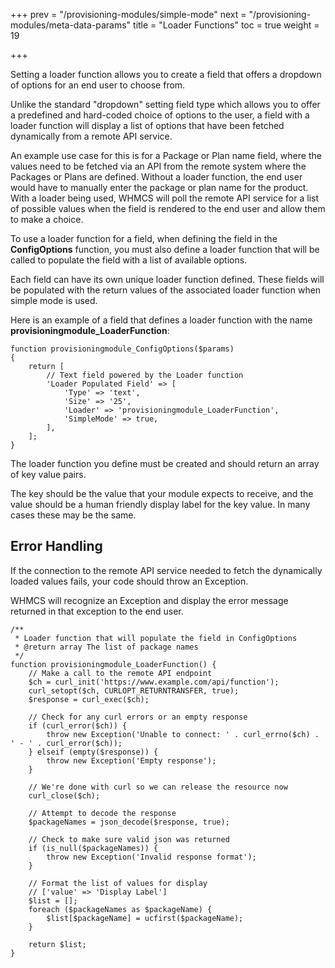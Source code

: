 +++
prev = "/provisioning-modules/simple-mode"
next = "/provisioning-modules/meta-data-params"
title = "Loader Functions"
toc = true
weight = 19

+++

Setting a loader function allows you to create a field that offers a dropdown of options for an end user to choose from.

Unlike the standard "dropdown" setting field type which allows you to offer a predefined and hard-coded choice of options to the user, a field with a loader function will display a list of options that have been fetched dynamically from a remote API service.

An example use case for this is for a Package or Plan name field, where the values need to be fetched via an API from the remote system where the Packages or Plans are defined. Without a loader function, the end user would have to manually enter the package or plan name for the product. With a loader being used, WHMCS will poll the remote API service for a list of possible values when the field is rendered to the end user and allow them to make a choice.

To use a loader function for a field, when defining the field in the **ConfigOptions** function, you must also define a loader function that will be called to populate the field with a list of available options.

Each field can have its own unique loader function defined. These fields will be populated with the return values of the associated loader function when simple mode is used.

Here is an example of a field that defines a loader function with the name **provisioningmodule_LoaderFunction**:

```
function provisioningmodule_ConfigOptions($params)
{
    return [
        // Text field powered by the Loader function
        'Loader Populated Field' => [
            'Type' => 'text',
            'Size' => '25',
            'Loader' => 'provisioningmodule_LoaderFunction',
            'SimpleMode' => true,
        ],
    ];
}
```

The loader function you define must be created and should return an array of key value pairs.

The key should be the value that your module expects to receive, and the value should be a human friendly display label for the key value. In many cases these may be the same.

## Error Handling

If the connection to the remote API service needed to fetch the dynamically loaded values fails, your code should throw an Exception.

WHMCS will recognize an Exception and display the error message returned in that exception to the end user.

```
/**
 * Loader function that will populate the field in ConfigOptions
 * @return array The list of package names
 */
function provisioningmodule_LoaderFunction() {
    // Make a call to the remote API endpoint
    $ch = curl_init('https://www.example.com/api/function');
    curl_setopt($ch, CURLOPT_RETURNTRANSFER, true);
    $response = curl_exec($ch);

    // Check for any curl errors or an empty response
    if (curl_error($ch)) {
        throw new Exception('Unable to connect: ' . curl_errno($ch) . ' - ' . curl_error($ch));
    } elseif (empty($response)) {
        throw new Exception('Empty response');
    }

    // We're done with curl so we can release the resource now
    curl_close($ch);

    // Attempt to decode the response
    $packageNames = json_decode($response, true);  

    // Check to make sure valid json was returned
    if (is_null($packageNames)) {
        throw new Exception('Invalid response format');
    }

    // Format the list of values for display
    // ['value' => 'Display Label']
    $list = [];
    foreach ($packageNames as $packageName) {
        $list[$packageName] = ucfirst($packageName);
    }

    return $list;
}
```
